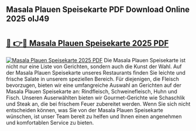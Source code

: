 ## Masala Plauen Speisekarte PDF Download Online 2025 oIJ49

# <h2><a href="http://gcb9m2.nevu.top/?p=Masala+Plauen+Speisekarte">🔗 👉🔴 Masala Plauen Speisekarte 2025 PDF</a></h2>

[![Masala Plauen Speisekarte 2025 PDF](https://i.imgur.com/dBaPXMq.png)](http://gcb9m2.nevu.top/?p=Masala+Plauen+Speisekarte)
Die Masala Plauen Speisekarte ist nicht nur eine Liste von Gerichten, sondern auch die Kunst der Wahl. Auf der Masala Plauen Speisekarte unseres Restaurants finden Sie leichte und frische Salate in unserem speziellen Bereich. Für diejenigen, die Fleisch bevorzugen, bieten wir eine umfangreiche Auswahl an Gerichten auf der Masala Plauen Speisekarte an: Rindfleisch, Schweinefleisch, Huhn und Fisch. Unseren Auserwählten bieten wir Gourmet-Gerichte wie Schaschlik und Steak an, die bei frischem Feuer zubereitet werden. Wenn Sie sich nicht entscheiden können, was Sie von der Masala Plauen Speisekarte wünschen, ist unser Team bereit zu helfen und Ihnen einen angenehmen und komfortablen Service zu bieten.
